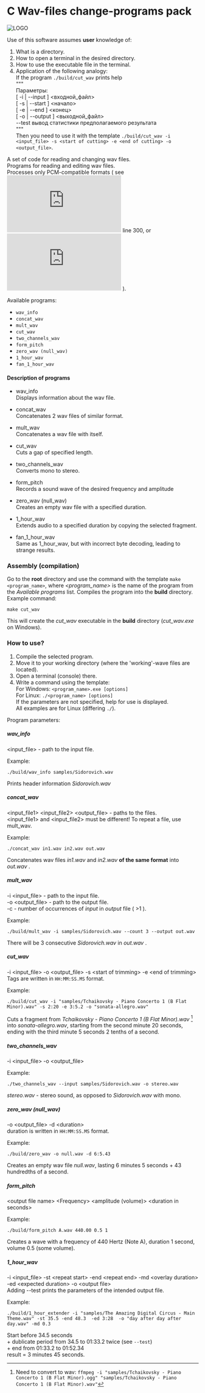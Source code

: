 # C Wav-files change-programs pack

![LOGO](https://github.com/ferrovovan/C-wave-change-pack/blob/main/Logo.png)  

Use of this software assumes **user** knowledge of:  
1. What is a directory.
2. How to open a terminal in the desired directory.
3. How to use the executable file in the terminal.
4. Application of the following analogy:  
  If the program `./build/cut_wav` prints help  
"""  
  Параметры:  
   [ -i | --input ] <входной_файл>   
   [ -s | --start ] <начало>  
   [ -e | --end ]   <конец>  
   [ -o | --output ] <выходной_файл>  
   --test   вывод статистики предполагаемого результата  
"""  
  Then you need to use it with the template `./build/cut_wav -i <input_file> -s <start of cutting> -e <end of cutting> -o <output_file>`.  
  
  
A set of code for reading and changing wav files.  
Programs for reading and editing wav files.  
Processes only PCM-compatible formats (
see ![WAVE Specifications/rfc2361.txt](https://github.com/ferrovovan/C-wave-change-pack/blob/update_readme/WAVE%20Specifications/rfc2361.txt) line 300, 
or ![WAVE Specifications/Wave File Specifications.html](https://github.com/ferrovovan/C-wave-change-pack/blob/update_readme/WAVE%20Specifications/Wave%20File%20Specifications.html)
).  
  
Available programs:  
- `wav_info`
- `concat_wav`
- `mult_wav`
- `cut_wav`
- `two_channels_wav`
- `form_pitch`
- `zero_wav (null_wav)`
- `1_hour_wav`
- `fan_1_hour_wav`

#### Description of programs
- wav_info  
Displays information about the wav file.

- concat_wav  
Concatenates 2 wav files of similar format.

- mult_wav  
Concatenates a wav file with itself.

- cut_wav  
Cuts a gap of specified length.

- two_channels_wav  
Converts mono to stereo.  

- form_pitch  
Records a sound wave of the desired frequency and amplitude

- zero_wav (null_wav)  
Creates an empty wav file with a specified duration.

- 1_hour_wav  
Extends audio to a specified duration by copying the selected fragment.  

- fan_1_hour_wav  
Same as 1_hour_wav, but with incorrect byte decoding, leading to strange results.



### Assembly (compilation)
Go to the **root** directory and use the command with the template `make <program_name>`, where *<program_name>* is the name of the program from the *Available programs* list. Compiles the program into the **build** directory.   
Example command:
```
make cut_wav
```
This will create the *cut_wav* executable in the **build** directory (*cut_wav.exe* on Windows).  

### How to use?
1. Compile the selected program.
2. Move it to your working directory (where the 'working'-wave files are located).
3. Open a terminal (console) there.
4. Write a command using the template:  
For Windows: `<program_name>.exe [options]`  
For Linux: `./<program_name> [options]`  
If the parameters are not specified, help for use is displayed.  
All examples are for Linux (differing `./`).  
  
Program parameters:
##### wav_info  
\<input_file\> - path to the input file.  
   
Example:  
```
./build/wav_info samples/Sidorovich.wav
```
Prints header information *Sidorovich.wav*  
  
##### concat_wav  
 \<input_file1\> \<input_file2\> \<output_file\> - paths to the files.  
 \<input_file1\> and \<input_file2\> must be different! To repeat a file, use mult_wav.  
  
Example:  
```
./concat_wav in1.wav in2.wav out.wav
```
Concatenates wav files *in1.wav* and *in2.wav* **of the same format** into *out.wav* .  
  
##### mult_wav
-i <input_file> - path to the input file.  
-o <output_file> - path to the output file.  
-c <repetitions> - number of occurrences of *input* in *output* file ( >1 ).  
  
Example:  
```
./build/mult_wav -i samples/Sidorovich.wav --count 3 --output out.wav
```
There will be 3 consecutive *Sidorovich.wav* in *out.wav* .
  
  
##### cut_wav  
-i \<input_file\> -o \<output_file\> -s \<start of trimming\> -e \<end of trimming\>  
Tags are written in `HH:MM:SS.MS` format.  
  
Example:  
```
./build/cut_wav -i "samples/Tchaikovsky - Piano Concerto 1 (B Flat Minor).wav" -s 2:20 -e 3:5.2 -o "sonata-allegro.wav"
```
Cuts a fragment from *Tchaikovsky - Piano Concerto 1 (B Flat Minor).wav* [^1] into *sonata-allegro.wav*, starting from the second minute 20 seconds, ending with the third minute 5 seconds 2 tenths of a second.  

[^1]: Need to convert to wav: `ffmpeg -i "samples/Tchaikovsky - Piano Concerto 1 (B Flat Minor).ogg" "samples/Tchaikovsky - Piano Concerto 1 (B Flat Minor).wav"`  

##### two_channels_wav  
-i <input_file> -o \<output_file\>  

Example:  
```
./two_channels_wav --input samples/Sidorovich.wav -o stereo.wav
```
*stereo.wav* - stereo sound, as opposed to *Sidorovich.wav* with mono.  
  
##### zero_wav (null_wav)  
-o \<output_file\> -d \<duration\>   
duration is written in `HH:MM:SS.MS` format.  

Example:  
```
./build/zero_wav -o null.wav -d 6:5.43
```
Creates an empty wav file *null.wav*, lasting 6 minutes 5 seconds + 43 hundredths of a second.  
  
##### form_pitch  
\<output file name\> \<Frequency\> \<amplitude (volume)\> \<duration in seconds\>  

Example:  
```
./build/form_pitch A.wav 440.00 0.5 1
```
Creates a wave with a frequency of 440 Hertz (Note A), duration 1 second, volume 0.5 (some volume). 

##### 1_hour_wav
-i \<input_file\> -st \<repeat start\> -end \<repeat end\> ​​-md \<overlay duration\> -ed \<expected duration\> -o \<output file\>  
Adding --test prints the parameters of the intended output file.  

Example:
```
./build/1_hour_extender -i "samples/The Amazing Digital Circus - Main Theme.wav" -st 35.5 -end 48.3  -ed 3:28  -o "day after day after day.wav" -md 0.3
```
Start before 34.5 seconds   
 \+ dublicate period from 34.5 to 01:33.2  twice (see `--test`)   
 \+ end from 01:33.2 to 01:52.34   
result = 3 minutes 45 seconds.
